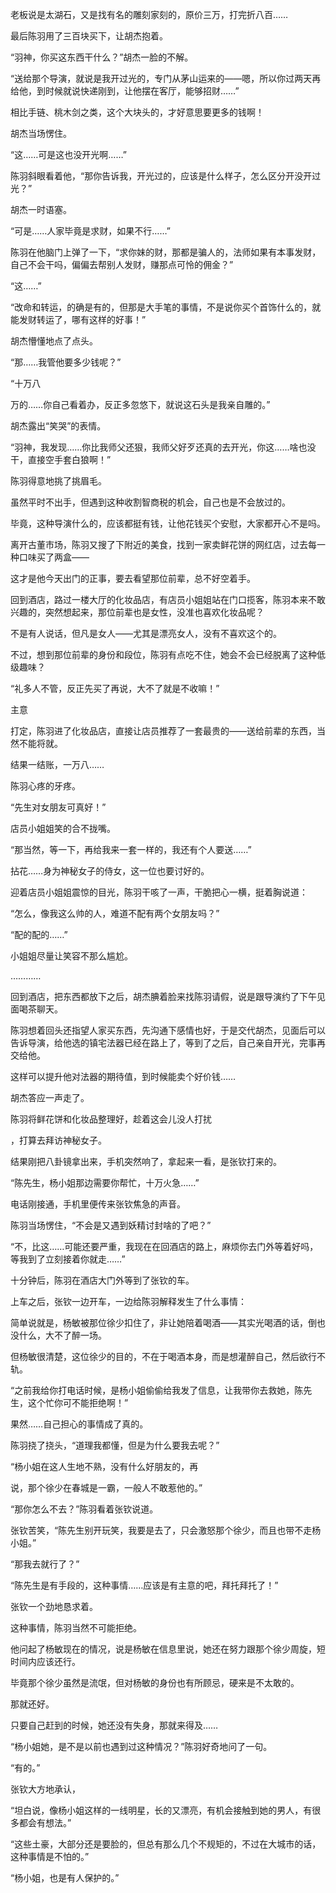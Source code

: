 老板说是太湖石，又是找有名的雕刻家刻的，原价三万，打完折八百……

最后陈羽用了三百块买下，让胡杰抱着。

“羽神，你买这东西干什么？”胡杰一脸的不解。

“送给那个导演，就说是我开过光的，专门从茅山运来的——嗯，所以你过两天再给他，到时候就说快递刚到，让他摆在客厅，能够招财……”

相比手链、桃木剑之类，这个大块头的，才好意思要更多的钱啊！

胡杰当场愣住。

“这……可是这也没开光啊……”

陈羽斜眼看着他，“那你告诉我，开光过的，应该是什么样子，怎么区分开没开过光？”

胡杰一时语塞。

“可是……人家毕竟是求财，如果不行……”

陈羽在他脑门上弹了一下，“求你妹的财，那都是骗人的，法师如果有本事发财，自己不会干吗，偏偏去帮别人发财，赚那点可怜的佣金？”

“这……”

“改命和转运，的确是有的，但那是大手笔的事情，不是说你买个首饰什么的，就能发财转运了，哪有这样的好事！”

胡杰懵懂地点了点头。

“那……我管他要多少钱呢？”

“十万八

万的……你自己看着办，反正多忽悠下，就说这石头是我亲自雕的。”

胡杰露出“笑哭”的表情。

“羽神，我发现……你比我师父还狠，我师父好歹还真的去开光，你这……啥也没干，直接空手套白狼啊！”

陈羽得意地挑了挑眉毛。

虽然平时不出手，但遇到这种收割智商税的机会，自己也是不会放过的。

毕竟，这种导演什么的，应该都挺有钱，让他花钱买个安慰，大家都开心不是吗。

离开古董市场，陈羽又搜了下附近的美食，找到一家卖鲜花饼的网红店，过去每一种口味买了两盒——

这才是他今天出门的正事，要去看望那位前辈，总不好空着手。

回到酒店，路过一楼大厅的化妆品店，有店员小姐姐站在门口揽客，陈羽本来不敢兴趣的，突然想起来，那位前辈也是女性，没准也喜欢化妆品呢？

不是有人说话，但凡是女人——尤其是漂亮女人，没有不喜欢这个的。

不过，想到那位前辈的身份和段位，陈羽有点吃不住，她会不会已经脱离了这种低级趣味？

“礼多人不管，反正先买了再说，大不了就是不收嘛！”

主意

打定，陈羽进了化妆品店，直接让店员推荐了一套最贵的——送给前辈的东西，当然不能将就。

结果一结账，一万八……

陈羽心疼的牙疼。

“先生对女朋友可真好！”

店员小姐姐笑的合不拢嘴。

“那当然，等一下，再给我来一套一样的，我还有个人要送……”

拈花……身为神秘女子的侍女，这一位也要讨好的。

迎着店员小姐姐震惊的目光，陈羽干咳了一声，干脆把心一横，挺着胸说道：

“怎么，像我这么帅的人，难道不配有两个女朋友吗？”

“配的配的……”

小姐姐尽量让笑容不那么尴尬。

…………

回到酒店，把东西都放下之后，胡杰腆着脸来找陈羽请假，说是跟导演约了下午见面喝茶聊天。

陈羽想着回头还指望人家买东西，先沟通下感情也好，于是交代胡杰，见面后可以告诉导演，给他选的镇宅法器已经在路上了，等到了之后，自己亲自开光，完事再交给他。

这样可以提升他对法器的期待值，到时候能卖个好价钱……

胡杰答应一声走了。

陈羽将鲜花饼和化妆品整理好，趁着这会儿没人打扰

，打算去拜访神秘女子。

结果刚把八卦镜拿出来，手机突然响了，拿起来一看，是张钦打来的。

“陈先生，杨小姐那边需要你帮忙，十万火急……”

电话刚接通，手机里便传来张钦焦急的声音。

陈羽当场愣住，“不会是又遇到妖精讨封啥的了吧？”

“不，比这……可能还要严重，我现在在回酒店的路上，麻烦你去门外等着好吗，等我到了立刻接着你就走……”

十分钟后，陈羽在酒店大门外等到了张钦的车。

上车之后，张钦一边开车，一边给陈羽解释发生了什么事情：

简单说就是，杨敏被那位徐少扣住了，非让她陪着喝酒——其实光喝酒的话，倒也没什么，大不了醉一场。

但杨敏很清楚，这位徐少的目的，不在于喝酒本身，而是想灌醉自己，然后欲行不轨。

“之前我给你打电话时候，是杨小姐偷偷给我发了信息，让我带你去救她，陈先生，这个忙你可不能拒绝啊！”

果然……自己担心的事情成了真的。

陈羽挠了挠头，“道理我都懂，但是为什么要我去呢？”

“杨小姐在这人生地不熟，没有什么好朋友的，再

说，那个徐少在春城是一霸，一般人不敢惹他的。”

“那你怎么不去？”陈羽看着张钦说道。

张钦苦笑，“陈先生别开玩笑，我要是去了，只会激怒那个徐少，而且也带不走杨小姐。”

“那我去就行了？”

“陈先生是有手段的，这种事情……应该是有主意的吧，拜托拜托了！”

张钦一个劲地恳求着。

这种事情，陈羽当然不可能拒绝。

他问起了杨敏现在的情况，说是杨敏在信息里说，她还在努力跟那个徐少周旋，短时间内应该还行。

毕竟那个徐少虽然是流氓，但对杨敏的身份也有所顾忌，硬来是不太敢的。

那就还好。

只要自己赶到的时候，她还没有失身，那就来得及……

“杨小姐她，是不是以前也遇到过这种情况？”陈羽好奇地问了一句。

“有的。”

张钦大方地承认，

“坦白说，像杨小姐这样的一线明星，长的又漂亮，有机会接触到她的男人，有很多都会有想法。”

“这些土豪，大部分还是要脸的，但总有那么几个不规矩的，不过在大城市的话，这种事情是不怕的。”

“杨小姐，也是有人保护的。”
